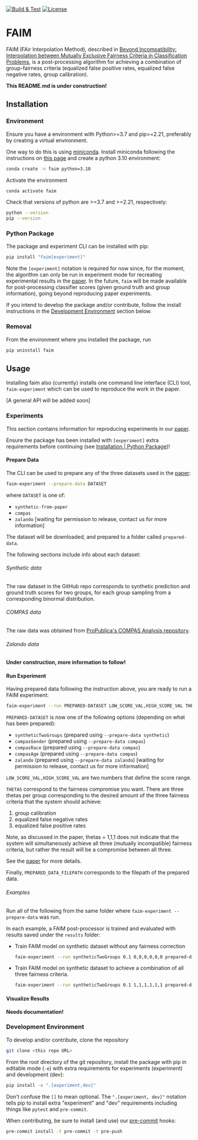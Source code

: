 [![Build & Test](https://github.com/MilkaLichtblau/faim/actions/workflows/python-build-test.yaml/badge.svg)](https://github.com/MilkaLichtblau/faim/actions/workflows/python-build-test.yaml)
[![License](https://img.shields.io/badge/License-Apache_2.0-blue.svg)](https://opensource.org/licenses/Apache-2.0)

# FAIM

FAIM (FAir Interpolation Method), described in
[Beyond Incompatibility: Interpolation between Mutually
Exclusive Fairness Criteria in Classification Problems](https://arxiv.org/abs/2212.00469),
is a post-processing algorithm for achieving a combination of group-fairness criteria
(equalized false positive rates, equalized false negative rates, group calibration).

**This README.md is under construction!**

## Installation

### Environment
Ensure you have a environment with Python>=3.7 and pip>=2.21, preferably by creating a virtual environment.

One way to do this is using [miniconda](https://docs.conda.io/en/latest/miniconda.html).  Install miniconda following
the instructions on [this page](https://docs.conda.io/en/latest/miniconda.html)
and create a python 3.10 environment:

```bash
conda create -n faim python=3.10
```

Activate the environment
```bash
conda activate faim
```

Check that versions of python are >=3.7 and >=2.21, respectively:
```bash
python --version
pip --version
```

### Python Package
The package and experiment CLI can be installed with pip:
```bash
pip install "faim[experiment]"
```

Note the `[experiment]` notation is required for now since, for the moment, the algorithm can only be run in experiment
mode for recreating experimental results in the [paper](https://arxiv.org/abs/2212.00469).
In the future, `faim` will be made available for post-processing classifier scores
(given ground truth and group information), going beyond reproducing paper experiments.

If you intend to develop the package and/or contribute, follow the install instructions in the
[Development Environment](#development-environment) section below.

### Removal
From the environment where you installed the package, run
```bash
pip uninstall faim
```

## Usage
Installing faim also (currently) installs one command line interface (CLI) tool, `faim-experiment` which can be
used to reproduce the work in the paper.

[A general API will be added soon]

### Experiments
This section contains information for reproducing experiments in our [paper](https://arxiv.org/abs/2212.00469).

Ensure the package has been installed with `[experiment]` extra requirements before continuing
(see [Installation | Python Package](#python-package))!

#### Prepare Data
The CLI can be used to prepare any of the three datasets used in the [paper](https://arxiv.org/abs/2212.00469):
```bash
faim-experiment --prepare-data DATASET
```
where `DATASET` is one of:
* `synthetic-from-paper`
* `compas`
* `zalando` [waiting for permission to release, contact us for more information]

The dataset will be downloaded, and prepared to a folder called `prepared-data`.

The following sections include info about each dataset:

###### Synthetic data
The raw dataset in the GitHub repo corresponds to synthetic prediction and ground truth scores for two groups,
for each group sampling from a corresponding binormal distribution.

###### COMPAS data
The raw data was obtained from [ProPublica's COMPAS Analysis repository](https://github.com/propublica/compas-analysis).

###### Zalando data
**Under construction, more information to follow!**

#### Run Experiment

Having prepared data following the instruction above, you are ready to run a FAIM experiment:
```bash
faim-experiment --run PREPARED-DATASET LOW_SCORE_VAL,HIGH_SCORE_VAL THETAS PREPARED_DATA_FILEPATH
```

`PREPARED-DATASET` is now one of the following options (depending on what has been prepared):
* `syntheticTwoGroups` (prepared using `--prepare-data synthetic`)
* `compasGender` (prepared using `--prepare-data compas`)
* `compasRace` (prepared using `--prepare-data compas`)
* `compasAge` (prepared using `--prepare-data compas`)
* `zalando` (prepared using `--prepare-data zalando`) [waiting for permission to release, contact us for more information]

`LOW_SCORE_VAL,HIGH_SCORE_VAL` are two numbers that define the score range.

`THETAS` correspond to the fairness compromise you want. There are three thetas per group corresponding to the
desired amount of the three fairness criteria that the system should achieve:
1. group calibration
2. equalized false negative rates
3. equalized false positive rates

Note, as discussed in the paper, thetas = 1,1,1 does not indicate that the system will simultaneously achieve all
three (mutually incompatible) fairness criteria, but rather the result will be a compromise between all three.

See the [paper](https://arxiv.org/abs/2212.00469) for more details.

Finally, `PREPARED_DATA_FILEPATH` corresponds to the filepath of the prepared data.

###### Examples
Run all of the following from the same folder where `faim-experiment --prepare-data` was run.

In each example, a FAIM post-processor is trained and evaluated with results saved under the `results` folder:
* Train FAIM model on synthetic dataset without any fairness correction
  ```bash
  faim-experiment --run syntheticTwoGroups 0.1 0,0,0,0,0,0 prepared-data/synthetic/2groups/2022-01-12/dataset.csv
  ```
* Train FAIM model on synthetic dataset to achieve a combination of all three fairness criteria.
  ```bash
  faim-experiment --run syntheticTwoGroups 0.1 1,1,1,1,1,1 prepared-data/synthetic/2groups/2022-01-12/dataset.csv
  ```

#### Visualize Results
**Needs documentation!**

### Development Environment
To develop and/or contribute, clone the repository
```bash
git clone <this repo URL>
```

From the root directory of the git repository, install the package with pip in editable mode (`-e`)
with extra requirements for experiments (experiment) and development (dev):
```bash
pip install -e ".[experiment,dev]"
```

Don't confuse the `[]` to mean optional.  The `".[experiment, dev]"` notation tells pip to install extra
"experiment" and "dev" requirements including things like `pytest` and `pre-commit`.

When contributing, be sure to install (and use) our [pre-commit](https://pre-commit.com/) hooks:
```bash
pre-commit install -t pre-commit -t pre-push
```
